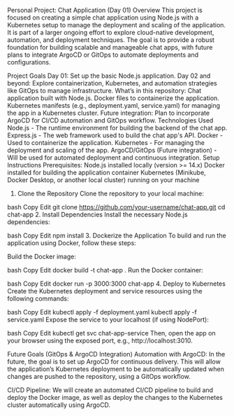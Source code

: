 Personal Project: Chat Application (Day 01)
Overview
This project is focused on creating a simple chat application using Node.js with a Kubernetes setup to manage the deployment and scaling of the application. It is part of a larger ongoing effort to explore cloud-native development, automation, and deployment techniques. The goal is to provide a robust foundation for building scalable and manageable chat apps, with future plans to integrate ArgoCD or GitOps to automate deployments and configurations.

Project Goals
Day 01: Set up the basic Node.js application.
Day 02 and beyond: Explore containerization, Kubernetes, and automation strategies like GitOps to manage infrastructure.
What’s in this repository:
Chat application built with Node.js.
Docker files to containerize the application.
Kubernetes manifests (e.g., deployment.yaml, service.yaml) for managing the app in a Kubernetes cluster.
Future integration: Plan to incorporate ArgoCD for CI/CD automation and GitOps workflow.
Technologies Used
Node.js - The runtime environment for building the backend of the chat app.
Express.js - The web framework used to build the chat app's API.
Docker - Used to containerize the application.
Kubernetes - For managing the deployment and scaling of the app.
ArgoCD/GitOps (Future integration) - Will be used for automated deployment and continuous integration.
Setup Instructions
Prerequisites:
Node.js installed locally (version >= 14.x)
Docker installed for building the application container
Kubernetes (Minikube, Docker Desktop, or another local cluster) running on your machine
1. Clone the Repository
Clone the repository to your local machine:

bash
Copy
Edit
git clone https://github.com/your-username/chat-app.git
cd chat-app
2. Install Dependencies
Install the necessary Node.js dependencies:

bash
Copy
Edit
npm install
3. Dockerize the Application
To build and run the application using Docker, follow these steps:

Build the Docker image:

bash
Copy
Edit
docker build -t chat-app .
Run the Docker container:

bash
Copy
Edit
docker run -p 3000:3000 chat-app
4. Deploy to Kubernetes
Create the Kubernetes deployment and service resources using the following commands:

bash
Copy
Edit
kubectl apply -f deployment.yaml
kubectl apply -f service.yaml
Expose the service to your localhost (if using NodePort):

bash
Copy
Edit
kubectl get svc chat-app-service
Then, open the app on your browser using the exposed port, e.g., http://localhost:3010.

Future Goals (GitOps & ArgoCD Integration)
Automation with ArgoCD: In the future, the goal is to set up ArgoCD for continuous delivery. This will allow the application’s Kubernetes deployment to be automatically updated when changes are pushed to the repository, using a GitOps workflow.

CI/CD Pipeline: We will create an automated CI/CD pipeline to build and deploy the Docker image, as well as deploy the changes to the Kubernetes cluster automatically using ArgoCD.

